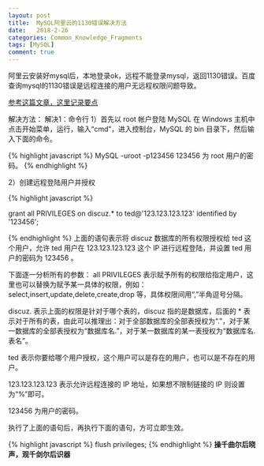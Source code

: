 ```yaml
---
layout: post
title:  MySQL阿里云的1130错误解决方法
date:   2018-2-26
categories: Common_Knowledge_Fragments
tags: [MySQL]
comment: true
---
```

阿里云安装好mysql后，本地登录ok，远程不能登录mysql，返回1130错误。百度查询mysql的1130错误是远程连接的用户无远程权限问题导致。

[参考这篇文章，这里记录要点](https://yq.aliyun.com/articles/47168)

解决方法：
解决1：命令行
1）首先以 root 帐户登陆 MySQL
在 Windows 主机中点击开始菜单，运行，输入“cmd”，进入控制台，MySQL 的 bin 目录下，然后输入下面的命令。

{% highlight javascript %}
MySQL -uroot -p123456
123456 为 root 用户的密码。
{% endhighlight %}

2）创建远程登陆用户并授权

{% highlight javascript %}

grant all PRIVILEGES on discuz.* to ted@'123.123.123.123' identified by '123456';

{% endhighlight %}
上面的语句表示将 discuz 数据库的所有权限授权给 ted 这个用户，允许 ted 用户在 123.123.123.123 这个 IP 进行远程登陆，并设置 ted 用户的密码为 123456 。

下面逐一分析所有的参数：
all PRIVILEGES 表示赋予所有的权限给指定用户，这里也可以替换为赋予某一具体的权限，例如：select,insert,update,delete,create,drop 等，具体权限间用“,”半角逗号分隔。

discuz. 表示上面的权限是针对于哪个表的，discuz 指的是数据库，后面的 * 表示对于所有的表，由此可以推理出：对于全部数据库的全部表授权为“.”，对于某一数据库的全部表授权为“数据库名.”，对于某一数据库的某一表授权为“数据库名.表名”。

ted 表示你要给哪个用户授权，这个用户可以是存在的用户，也可以是不存在的用户。

123.123.123.123 表示允许远程连接的 IP 地址，如果想不限制链接的 IP 则设置为“%”即可。

123456 为用户的密码。

执行了上面的语句后，再执行下面的语句，方可立即生效。

{% highlight javascript %}
flush privileges;
{% endhighlight %}
__操千曲尔后晓声，观千剑尔后识器__